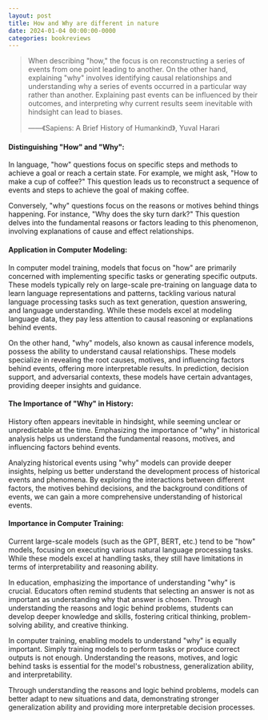 ```yaml
---
layout: post
title: How and Why are different in nature
date: 2024-01-04 00:00:00-0000
categories: bookreviews
---
```


> When describing "how," the focus is on reconstructing a series of events from one point leading to another. On the other hand, explaining "why" involves identifying causal relationships and understanding why a series of events occurred in a particular way rather than another. Explaining past events can be influenced by their outcomes, and interpreting why current results seem inevitable with hindsight can lead to biases.
>
> ——《Sapiens: A Brief History of Humankind》, Yuval Harari

#### **Distinguishing "How" and "Why":**

In language, "how" questions focus on specific steps and methods to achieve a goal or reach a certain state. For example, we might ask, "How to make a cup of coffee?" This question leads us to reconstruct a sequence of events and steps to achieve the goal of making coffee.

Conversely, "why" questions focus on the reasons or motives behind things happening. For instance, "Why does the sky turn dark?" This question delves into the fundamental reasons or factors leading to this phenomenon, involving explanations of cause and effect relationships.

#### **Application in Computer Modeling:**

In computer model training, models that focus on "how" are primarily concerned with implementing specific tasks or generating specific outputs. These models typically rely on large-scale pre-training on language data to learn language representations and patterns, tackling various natural language processing tasks such as text generation, question answering, and language understanding. While these models excel at modeling language data, they pay less attention to causal reasoning or explanations behind events.

On the other hand, "why" models, also known as causal inference models, possess the ability to understand causal relationships. These models specialize in revealing the root causes, motives, and influencing factors behind events, offering more interpretable results. In prediction, decision support, and adversarial contexts, these models have certain advantages, providing deeper insights and guidance.

#### **The Importance of "Why" in History:**

History often appears inevitable in hindsight, while seeming unclear or unpredictable at the time. Emphasizing the importance of "why" in historical analysis helps us understand the fundamental reasons, motives, and influencing factors behind events.

Analyzing historical events using "why" models can provide deeper insights, helping us better understand the development process of historical events and phenomena. By exploring the interactions between different factors, the motives behind decisions, and the background conditions of events, we can gain a more comprehensive understanding of historical events.

#### **Importance in Computer Training:**

Current large-scale models (such as the GPT, BERT, etc.) tend to be "how" models, focusing on executing various natural language processing tasks. While these models excel at handling tasks, they still have limitations in terms of interpretability and reasoning ability.

In education, emphasizing the importance of understanding "why" is crucial. Educators often remind students that selecting an answer is not as important as understanding why that answer is chosen. Through understanding the reasons and logic behind problems, students can develop deeper knowledge and skills, fostering critical thinking, problem-solving ability, and creative thinking.

In computer training, enabling models to understand "why" is equally important. Simply training models to perform tasks or produce correct outputs is not enough. Understanding the reasons, motives, and logic behind tasks is essential for the model's robustness, generalization ability, and interpretability.

Through understanding the reasons and logic behind problems, models can better adapt to new situations and data, demonstrating stronger generalization ability and providing more interpretable decision processes.
